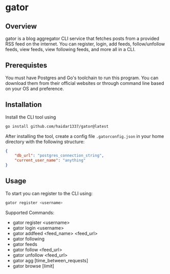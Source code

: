 # gator

## Overview
gator is a blog aggregator CLI service that fetches posts from a provided RSS feed on the internet. You can register, login, add feeds, follow/unfollow feeds, view feeds, view following feeds, and more all in a CLI.


## Prerequistes
You must have Postgres and Go's toolchain to run this program. You can download them from their official websites or through command line based on your OS and preference.


## Installation
Install the CLI tool using
```bash
go install github.com/haidar1337/gator@latest
```

After installing the tool, create a config file `.gatorconfig.json` in your home directory with the following structure:
```json
{
    "db_url": "postgres_connection_string",
    "current_user_name": "anything"
}
```

## Usage
To start you can register to the CLI using:

```bash
gator register <username>
```

Supported Commands:
- gator register \<username>
- gator login \<username>
- gator addfeed <feed_name> <feed_url>
- gator following
- gator feeds
- gator follow <feed_url>
- gator unfollow <feed_url>
- gator agg [time_between_requests]
- gator browse [limit]
